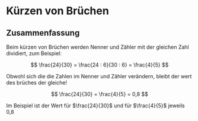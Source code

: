 # Kürzen von Brüchen

## Zusammenfassung 

Beim kürzen von Brüchen werden Nenner und Zähler mit der gleichen Zahl dividiert, zum Beispiel:

$$
\frac{24}{30} = \frac{24 : 6}{30 : 6} = \frac{4}{5}
$$ 

Obwohl sich die die Zahlen im Nenner und Zähler verändern, bleibt der wert des brüches der gleiche!

$$
\frac{24}{30} = \frac{4}{5} = 0,8
$$

Im Beispiel ist der Wert für $\frac{24}{30}$ und für $\frac{4}{5}$ jeweils 0,8 

